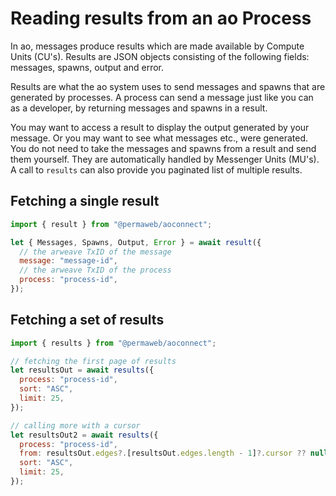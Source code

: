 # Reading results from an ao Process

In ao, messages produce results which are made available by Compute Units (CU's). Results are JSON objects consisting of the following fields: messages, spawns, output and error.

Results are what the ao system uses to send messages and spawns that are generated by processes. A process can send a message just like you can as a developer, by returning messages and spawns in a result.

You may want to access a result to display the output generated by your message. Or you may want to see what messages etc., were generated. You do not need to take the messages and spawns from a result and send them yourself. They are automatically handled by Messenger Units (MU's). A call to `results` can also provide you paginated list of multiple results.

## Fetching a single result

```js
import { result } from "@permaweb/aoconnect";

let { Messages, Spawns, Output, Error } = await result({
  // the arweave TxID of the message
  message: "message-id",
  // the arweave TxID of the process
  process: "process-id",
});
```

## Fetching a set of results

```js
import { results } from "@permaweb/aoconnect";

// fetching the first page of results
let resultsOut = await results({
  process: "process-id",
  sort: "ASC",
  limit: 25,
});

// calling more with a cursor
let resultsOut2 = await results({
  process: "process-id",
  from: resultsOut.edges?.[resultsOut.edges.length - 1]?.cursor ?? null,
  sort: "ASC",
  limit: 25,
});
```
